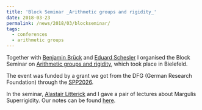 ```yaml
---
title: 'Block Seminar _Arithmetic groups and rigidity_'
date: 2018-03-23
permalink: /news/2018/03/blockseminar/
tags:
  - conferences
  - arithmetic groups
---
```


Together with [Benjamin Brück](https://www.uni-muenster.de/Logik/Brueck/) and [Eduard Schesler](https://eduardschesler.de/) I organised the Block Seminar on [Arithmetic groups and rigidity](https://www.spp2026.de/activities/detail/activity/seminar-arithmetic-groups-and-rigidity), which took place in Bielefeld. 

The event was funded by a grant we got from the DFG (German Research Foundation) through the [SPP2026](https://www.spp2026.de/). 

In the seminar, [Alastair Litterick](https://www.essex.ac.uk/people/LITTE00606/Alastair-Litterick) and I gave a pair of lectures about Margulis Superrigidity. Our notes can be found [here](/files/Superrigidity_1_and_2.pdf).